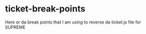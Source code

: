 # ticket-break-points
Here or da break points that I am using to reverse da ticket.js file for SUPREME
